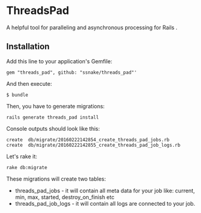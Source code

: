 # ThreadsPad

A helpful tool for paralleling and asynchronous processing for Rails .

## Installation


Add this line to your application's Gemfile:

    gem "threads_pad", github: "ssnake/threads_pad"'

And then execute:

    $ bundle

Then, you have to generate migrations:

    rails generate threads_pad install

Console outputs should look like this:
    
    create  db/migrate/20160222142854_create_threads_pad_jobs.rb
    create  db/migrate/20160222142855_create_threads_pad_job_logs.rb

Let's rake it:

    rake db:migrate


These migrations will create two tables:

* threads_pad_jobs - it will contain all meta data for your job like: current, min, max, started, destroy_on_finish etc
* threads_pad_job_logs - it will contain all logs are connected to your job.
